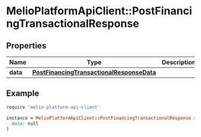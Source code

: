 # MelioPlatformApiClient::PostFinancingTransactionalResponse

## Properties

| Name | Type | Description | Notes |
| ---- | ---- | ----------- | ----- |
| **data** | [**PostFinancingTransactionalResponseData**](PostFinancingTransactionalResponseData.md) |  |  |

## Example

```ruby
require 'melio-platform-api-client'

instance = MelioPlatformApiClient::PostFinancingTransactionalResponse.new(
  data: null
)
```

